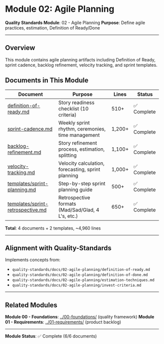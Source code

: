 # Module 02: Agile Planning

**Quality Standards Module**: 02 - Agile Planning
**Purpose**: Define agile practices, estimation, Definition of Ready/Done

---

## Overview

This module contains agile planning artifacts including Definition of Ready, sprint cadence, backlog refinement, velocity tracking, and sprint templates.

## Documents in This Module

| Document | Purpose | Lines | Status |
|----------|---------|-------|--------|
| [definition-of-ready.md](definition-of-ready.md) | Story readiness checklist (10 criteria) | 510+ | ✅ Complete |
| [sprint-cadence.md](sprint-cadence.md) | Weekly sprint rhythm, ceremonies, time management | 1,200+ | ✅ Complete |
| [backlog-refinement.md](backlog-refinement.md) | Story refinement process, estimation, splitting | 1,100+ | ✅ Complete |
| [velocity-tracking.md](velocity-tracking.md) | Velocity calculation, forecasting, sprint planning | 1,000+ | ✅ Complete |
| [templates/sprint-planning.md](templates/sprint-planning.md) | Step-by-step sprint planning guide | 500+ | ✅ Complete |
| [templates/sprint-retrospective.md](templates/sprint-retrospective.md) | Retrospective formats (Mad/Sad/Glad, 4 L's, etc.) | 650+ | ✅ Complete |

**Total**: 4 documents + 2 templates, ~4,960 lines

---

## Alignment with Quality-Standards

Implements concepts from:
- `quality-standards/docs/02-agile-planning/definition-of-ready.md`
- `quality-standards/docs/02-agile-planning/definition-of-done.md`
- `quality-standards/docs/02-agile-planning/estimation-techniques.md`
- `quality-standards/docs/02-agile-planning/invest-criteria.md`

---

## Related Modules

**Module 00 - Foundations**: [../00-foundations/](../00-foundations/) (quality framework)
**Module 01 - Requirements**: [../01-requirements/](../01-requirements/) (product backlog)

---

**Module Status**: ✅ Complete (6/6 documents)
